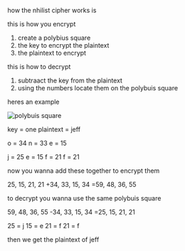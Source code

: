 how the nhilist cipher works is

this is how you encrypt

1. create a polybius square
2. the key to encrypt the plaintext
3. the plaintext to encrypt

this is how to decrypt

1. subtraact the key from the plaintext
2. using the numbers locate them on the polybuis square

heres an example 

![polybuis square](https://www.boxentriq.com/img/tap-code-square-520x340.png)

key = one
plaintext = jeff

o = 34
n = 33
e = 15

j = 25
e = 15
f = 21
f = 21

now you wanna add these together to encrypt them

 25, 15, 21, 21
+34, 33, 15, 34
=59, 48, 36, 55

to decrypt you wanna use the same polybuis square

 59, 48, 36, 55
-34, 33, 15, 34
=25, 15, 21, 21

25 = j
15 = e
21 = f
21 = f

then we get the plaintext of jeff



